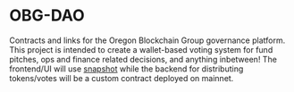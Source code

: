 # OBG-DAO

Contracts and links for the Oregon Blockchain Group governance platform. This project is intended to create a wallet-based voting system for fund pitches, ops and finance related decisions, and anything inbetween! The frontend/UI will use [snapshot](https://snapshot.org/#/) while the backend for distributing tokens/votes will be a custom contract deployed on mainnet. 

